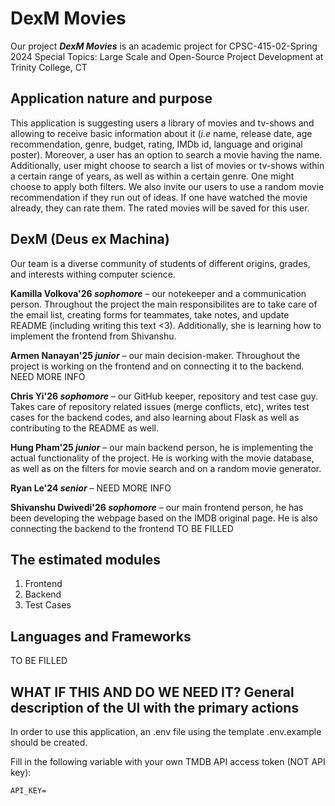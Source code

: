 
# DexM Movies
Our project _**DexM Movies**_ is an academic project for CPSC-415-02-Spring 2024 Special Topics: Large Scale and Open-Source Project Development at Trinity College, CT

## Application nature and purpose

This application is suggesting users a library of movies and tv-shows and allowing to receive basic information about it (_i.e_ name, release date, age recommendation, genre, budget, rating, IMDb id, language and original poster). Moreover, a user has an option to search a movie having the name. Additionally, user might choose to search a list of movies or tv-shows within a certain range of years, as well as within a certain genre. One might choose to apply both filters. We also invite our users to use a random movie recommendation if they run out of ideas. If one have watched the movie already, they can rate them. The rated movies will be saved for this user. 

## DexM (Deus ex Machina)

Our team is a diverse community of students of different origins, grades, and interests withing computer science.

**Kamilla Volkova'26 _sophomore_** – our notekeeper and a communication person. Throughout the project the main responsibilites are to take care of the email list, creating forms for teammates, take notes, and update README (including writing this text <3). Additionally, she is learning how to implement the frontend from Shivanshu.

**Armen Nanayan'25 _junior_** – our main decision-maker. Throughout the project is working on the frontend and on connecting it to the backend. NEED MORE INFO

**Chris Yi'26 _sophomore_** – our GitHub keeper, repository and test case guy. Takes care of repository related issues (merge conflicts, etc), writes test cases for the backend codes, and also learning about Flask as well as contributing to the README as well.

**Hung Pham'25 _junior_** – our main backend person, he is implementing the actual functionality of the project. He is working with the movie database, as well as on the filters for movie search and on a random movie generator. 

**Ryan Le'24 _senior_** – NEED MORE INFO

**Shivanshu Dwivedi'26 _sophomore_** – our main frontend person, he has been developing the webpage based on the IMDB original page. He is also connecting the backend to the frontend TO BE FILLED


## The estimated modules
1. Frontend
2. Backend
3. Test Cases
   
## Languages and Frameworks 
TO BE FILLED


## WHAT IF THIS AND DO WE NEED IT? General description of the UI with the primary actions

In order to use this application, an .env file using the template .env.example should be created.

Fill in the following variable with your own TMDB API access token (NOT API key):

```
API_KEY=
```

